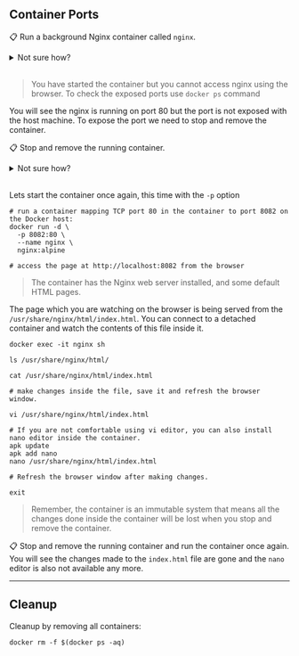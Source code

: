 ## Container Ports

📋 Run a background Nginx container called `nginx`.

<details>
  <summary>Not sure how?</summary>

```
# alpine is the smallest variant but any will do:
docker run -d --name nginx nginx:alpine
```

</details><br/>

> You have started the container but you cannot access nginx using the browser. To check the exposed ports use `docker ps` command

You will see the nginx is running on port 80 but the port is not exposed with the host machine. To expose the port we need to stop and remove the container.

📋 Stop and remove the running container.

<details>
  <summary>Not sure how?</summary>

```
# stop and remove the running `nginx` container
docker stop nginx
docker rm nginx
```
</details><br/>

Lets start the container once again, this time with the `-p` option
```
# run a container mapping TCP port 80 in the container to port 8082 on the Docker host:
docker run -d \
  -p 8082:80 \
  --name nginx \
  nginx:alpine

# access the page at http://localhost:8082 from the browser  
```

> The container has the Nginx web server installed, and some default HTML pages.

The page which you are watching on the browser is being served from the `/usr/share/nginx/html/index.html`. You can connect to a detached container and watch the contents of this file inside it.

```
docker exec -it nginx sh

ls /usr/share/nginx/html/

cat /usr/share/nginx/html/index.html

# make changes inside the file, save it and refresh the browser window.

vi /usr/share/nginx/html/index.html

# If you are not comfortable using vi editor, you can also install nano editor inside the container. 
apk update
apk add nano
nano /usr/share/nginx/html/index.html

# Refresh the browser window after making changes.

exit
```
> Remember, the container is an immutable system that means all the changes done inside the container will be lost when you stop and remove the container.

📋 Stop and remove the running container and run the container once again. You will see the changes made to the `index.html` file are gone and the `nano` editor is also not available any more.

___
## Cleanup

Cleanup by removing all containers:

```
docker rm -f $(docker ps -aq)
```